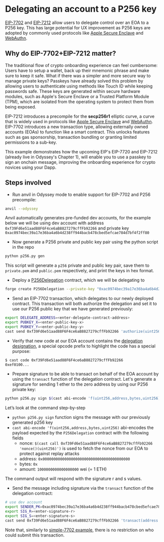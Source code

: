 # Delegating an account to a P256 key

[EIP-7702](https://github.com/ethereum/EIPs/blob/master/EIPS/eip-7702.md) and [EIP-7212](https://github.com/ethereum/RIPs/blob/master/RIPS/rip-7212.md) allow users to delegate control over an EOA to a P256 key. This has large potential for UX improvement as P256 keys are adopted by commonly used protocols like [Apple Secure Enclave](https://support.apple.com/en-au/guide/security/sec59b0b31ff/web) and [WebAuthn](https://webauthn.io). 

## Why do EIP-7702+EIP-7212 matter?
The traditional flow of crypto onboarding experience can feel cumbersome: Users have to setup a wallet, back up their mnemonic phrase and make sure to keep it safe. What if there was a simpler and more secure way to manage private keys? Passkeys have already solved this problem by allowing users to authenticate using methods like Touch ID while keeping passwords safe. These keys are generated within secure hardware modules, such as Apple's Secure Enclave or a Trusted Platform Module (TPM), which are isolated from the operating system to protect them from being exposed. 

EIP-7212 introduces a precompile for the **secp256r1** elliptic curve, a curve that is widely used in protocols like [Apple Secure Enclave](https://support.apple.com/en-au/guide/security/sec59b0b31ff/web) and [WebAuthn](https://webauthn.io). 
EIP-7702 introduces a new transaction type, allowing externally owned accounts (EOAs) to function like a smart contract. This unlocks features such as gas sponsorship, transaction bundling or granting limited permissions to a sub-key.

This example demonstrates how the upcoming EIP's EIP-7720 and EIP-7212 (already live in Odyssey's Chapter 1), will enable you to use a passkey to sign an onchain message, improving the onboarding experience for crypto novices using your Dapp.

## Steps involved

- Run anvil in Odyssey mode to enable support for EIP-7702 and P256 precompile:

```bash
anvil --odyssey
```

Anvil automatically generates pre-funded dev accounts, for the example below we will be using dev account with address `0xf39Fd6e51aad88F6F4ce6aB8827279cffFb92266` and private key `0xac0974bec39a17e36ba4a6b4d238ff944bacb478cbed5efcae784d7bf4f2ff80` 

- Now generate a P256 private and public key pair using the python script in the repo

```bash
python p256.py gen
```

This script will generate a `p256` private and public key pair, save them to `private.pem` and `public.pem` respectively, and print the keys in hex format.

- Deploy a [P256Delegation](../contracts/src/P256Delegation.sol) contract, which we will be delegating to

```bash
forge create P256Delegation --private-key "0xac0974bec39a17e36ba4a6b4d238ff944bacb478cbed5efcae784d7bf4f2ff80"
```

- Send an EIP-7702 transaction, which delegates to our newly deployed contract. This transaction will both authorize the delegation and set it to use our P256 public key that we have generated previously:

```bash
export DELEGATE_ADDRESS=<enter-delegate-contract-address>
export PUBKEY_X=<enter-public-key-x>
export PUBKEY_Y=<enter-public-key-y>
cast send 0xf39Fd6e51aad88F6F4ce6aB8827279cffFb92266 'authorize(uint256,uint256)' $PUBKEY_X $PUBKEY_Y --auth $DELEGATE_ADDRESS --private-key 0xac0974bec39a17e36ba4a6b4d238ff944bacb478cbed5efcae784d7bf4f2ff80
```

- Verify that new code at our EOA account contains the [delegation designation](https://github.com/ethereum/EIPs/blob/master/EIPS/eip-7702.md#delegation-designation), a special opcode prefix to highlight the code has a special purpose:

```bash
$ cast code 0xf39Fd6e51aad88F6F4ce6aB8827279cffFb92266
0xef0100...
```

- Prepare signature to be able to transact on behalf of the EOA account by using the `transact` function of the delegation contract. Let's generate a signature for sending 1 ether to the zero address by using our P256 private key:

```bash
python p256.py sign $(cast abi-encode 'f(uint256,address,bytes,uint256)' $(cast call 0xf39Fd6e51aad88F6F4ce6aB8827279cffFb92266 'nonce()(uint256)') '0x0000000000000000000000000000000000000000' '0x' '1000000000000000000')
```

Let’s look at the command step-by-step 

- `python p256.py sign` function signs the message with our previously generated p256 key
- `cast abi-encode 'f(uint256,address,bytes,uint256)` abi-encodes the payload expected by the `P256Delegation` contract with the following fields
    - nonce: `$(cast call 0xf39Fd6e51aad88F6F4ce6aB8827279cffFb92266 'nonce()(uint256)')` is used to fetch the nonce from our EOA to protect against replay attacks
    - address: `0x0000000000000000000000000000000000000000`
    - bytes: `0x`
    - amount: `1000000000000000000` wei (= 1 ETH)

The command output will respond with the signature r and s values. 

- Send the message including signature via the `transact` function of the delegation contract:

```bash
# use dev account
export SENDER_PK=0xac0974bec39a17e36ba4a6b4d238ff944bacb478cbed5efcae784d7bf4f2ff80
export SIG_R=<enter-signature-r>
export SIG_S=<enter-signature-s>
cast send 0xf39Fd6e51aad88F6F4ce6aB8827279cffFb92266 'transact(address to,bytes data,uint256 value,bytes32 r,bytes32 s)' '0x0000000000000000000000000000000000000000' '0x' '1000000000000000000' $SIG_R $SIG_S --private-key $SENDER_PK
```

Note that, similarly to [simple-7702 example](../simple-7702), there is no restriction on who could submit this transaction.
